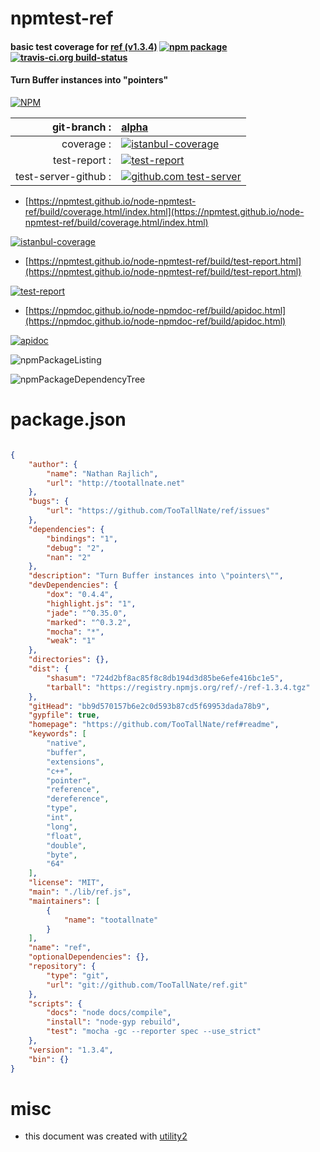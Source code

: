 # npmtest-ref

#### basic test coverage for  [ref (v1.3.4)](https://github.com/TooTallNate/ref#readme)  [![npm package](https://img.shields.io/npm/v/npmtest-ref.svg?style=flat-square)](https://www.npmjs.org/package/npmtest-ref) [![travis-ci.org build-status](https://api.travis-ci.org/npmtest/node-npmtest-ref.svg)](https://travis-ci.org/npmtest/node-npmtest-ref)

#### Turn Buffer instances into "pointers"

[![NPM](https://nodei.co/npm/ref.png?downloads=true&downloadRank=true&stars=true)](https://www.npmjs.com/package/ref)

| git-branch : | [alpha](https://github.com/npmtest/node-npmtest-ref/tree/alpha)|
|--:|:--|
| coverage : | [![istanbul-coverage](https://npmtest.github.io/node-npmtest-ref/build/coverage.badge.svg)](https://npmtest.github.io/node-npmtest-ref/build/coverage.html/index.html)|
| test-report : | [![test-report](https://npmtest.github.io/node-npmtest-ref/build/test-report.badge.svg)](https://npmtest.github.io/node-npmtest-ref/build/test-report.html)|
| test-server-github : | [![github.com test-server](https://npmtest.github.io/node-npmtest-ref/GitHub-Mark-32px.png)](https://npmtest.github.io/node-npmtest-ref/build/app/index.html) | | build-artifacts : | [![build-artifacts](https://npmtest.github.io/node-npmtest-ref/glyphicons_144_folder_open.png)](https://github.com/npmtest/node-npmtest-ref/tree/gh-pages/build)|

- [https://npmtest.github.io/node-npmtest-ref/build/coverage.html/index.html](https://npmtest.github.io/node-npmtest-ref/build/coverage.html/index.html)

[![istanbul-coverage](https://npmtest.github.io/node-npmtest-ref/build/screenCapture.buildCi.browser.%252Ftmp%252Fbuild%252Fcoverage.lib.html.png)](https://npmtest.github.io/node-npmtest-ref/build/coverage.html/index.html)

- [https://npmtest.github.io/node-npmtest-ref/build/test-report.html](https://npmtest.github.io/node-npmtest-ref/build/test-report.html)

[![test-report](https://npmtest.github.io/node-npmtest-ref/build/screenCapture.buildCi.browser.%252Ftmp%252Fbuild%252Ftest-report.html.png)](https://npmtest.github.io/node-npmtest-ref/build/test-report.html)

- [https://npmdoc.github.io/node-npmdoc-ref/build/apidoc.html](https://npmdoc.github.io/node-npmdoc-ref/build/apidoc.html)

[![apidoc](https://npmdoc.github.io/node-npmdoc-ref/build/screenCapture.buildCi.browser.%252Ftmp%252Fbuild%252Fapidoc.html.png)](https://npmdoc.github.io/node-npmdoc-ref/build/apidoc.html)

![npmPackageListing](https://npmtest.github.io/node-npmtest-ref/build/screenCapture.npmPackageListing.svg)

![npmPackageDependencyTree](https://npmtest.github.io/node-npmtest-ref/build/screenCapture.npmPackageDependencyTree.svg)



# package.json

```json

{
    "author": {
        "name": "Nathan Rajlich",
        "url": "http://tootallnate.net"
    },
    "bugs": {
        "url": "https://github.com/TooTallNate/ref/issues"
    },
    "dependencies": {
        "bindings": "1",
        "debug": "2",
        "nan": "2"
    },
    "description": "Turn Buffer instances into \"pointers\"",
    "devDependencies": {
        "dox": "0.4.4",
        "highlight.js": "1",
        "jade": "^0.35.0",
        "marked": "^0.3.2",
        "mocha": "*",
        "weak": "1"
    },
    "directories": {},
    "dist": {
        "shasum": "724d2bf8ac85f8c8db194d3d85be6efe416bc1e5",
        "tarball": "https://registry.npmjs.org/ref/-/ref-1.3.4.tgz"
    },
    "gitHead": "bb9d570157b6e2c0d593b87cd5f69953dada78b9",
    "gypfile": true,
    "homepage": "https://github.com/TooTallNate/ref#readme",
    "keywords": [
        "native",
        "buffer",
        "extensions",
        "c++",
        "pointer",
        "reference",
        "dereference",
        "type",
        "int",
        "long",
        "float",
        "double",
        "byte",
        "64"
    ],
    "license": "MIT",
    "main": "./lib/ref.js",
    "maintainers": [
        {
            "name": "tootallnate"
        }
    ],
    "name": "ref",
    "optionalDependencies": {},
    "repository": {
        "type": "git",
        "url": "git://github.com/TooTallNate/ref.git"
    },
    "scripts": {
        "docs": "node docs/compile",
        "install": "node-gyp rebuild",
        "test": "mocha -gc --reporter spec --use_strict"
    },
    "version": "1.3.4",
    "bin": {}
}
```



# misc
- this document was created with [utility2](https://github.com/kaizhu256/node-utility2)
